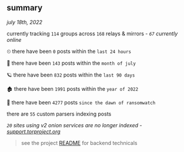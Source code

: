 
## summary
_july 18th, 2022_

currently tracking `114` groups across `168` relays & mirrors - _`67` currently online_

⏲ there have been `0` posts within the `last 24 hours`

🦈 there have been `143` posts within the `month of july`

🪐 there have been `832` posts within the `last 90 days`

🏚 there have been `1991` posts within the `year of 2022`

🦕 there have been `4277` posts `since the dawn of ransomwatch`

there are `55` custom parsers indexing posts

_`20` sites using v2 onion services are no longer indexed - [support.torproject.org](https://support.torproject.org/onionservices/v2-deprecation/)_

> see the project [README](https://github.com/joshhighet/ransomwatch#ransomwatch--) for backend technicals
